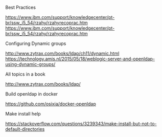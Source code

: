 Best Practices

https://www.ibm.com/support/knowledgecenter/pt-br/ssw_i5_54/rzahy/rzahyrecoprac.htm
https://www.ibm.com/support/knowledgecenter/pt-br/ssw_i5_54/rzahy/rzahyrecoprac.htm

Configuring Dynamic groups

http://www.zytrax.com/books/ldap/ch11/dynamic.html
https://technology.amis.nl/2015/05/18/weblogic-server-and-openldap-using-dynamic-groups/

All topics in a book

http://www.zytrax.com/books/ldap/

Build openldap in docker

https://github.com/osixia/docker-openldap

Make install help

https://stackoverflow.com/questions/3239343/make-install-but-not-to-default-directories
